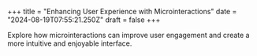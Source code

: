 +++
title = "Enhancing User Experience with Microinteractions"
date = "2024-08-19T07:55:21.250Z"
draft = false
+++

  Explore how microinteractions can improve user engagement and create a more intuitive and enjoyable interface.
        